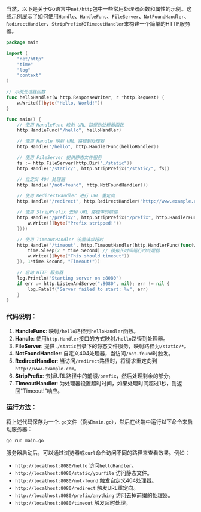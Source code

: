 当然，以下是关于Go语言中`net/http`包中一些常用处理器函数和属性的示例。这些示例展示了如何使用`Handle`、`HandleFunc`、`FileServer`、`NotFoundHandler`、`RedirectHandler`、`StripPrefix`和`TimeoutHandler`来构建一个简单的HTTP服务器。

```go
package main

import (
	"net/http"
	"time"
	"log"
	"context"
)

// 示例处理器函数
func helloHandler(w http.ResponseWriter, r *http.Request) {
	w.Write([]byte("Hello, World!"))
}

func main() {
	// 使用 HandleFunc 映射 URL 路径到处理器函数
	http.HandleFunc("/hello", helloHandler)

	// 使用 Handle 映射 URL 路径到处理器
	http.Handle("/hello", http.HandlerFunc(helloHandler))

	// 使用 FileServer 提供静态文件服务
	fs := http.FileServer(http.Dir("./static"))
	http.Handle("/static/", http.StripPrefix("/static/", fs))

	// 自定义 404 处理器
	http.Handle("/not-found", http.NotFoundHandler())

	// 使用 RedirectHandler 进行 URL 重定向
	http.Handle("/redirect", http.RedirectHandler("http://www.example.com", http.StatusFound))

	// 使用 StripPrefix 去掉 URL 路径中的前缀
	http.Handle("/prefix/", http.StripPrefix("/prefix", http.HandlerFunc(func(w http.ResponseWriter, r *http.Request) {
		w.Write([]byte("Prefix stripped!"))
	})))

	// 使用 TimeoutHandler 设置请求超时
	http.Handle("/timeout", http.TimeoutHandler(http.HandlerFunc(func(w http.ResponseWriter, r *http.Request) {
		time.Sleep(2 * time.Second) // 模拟长时间运行的处理器
		w.Write([]byte("This should timeout"))
	}), 1*time.Second, "Timeout!"))

	// 启动 HTTP 服务器
	log.Println("Starting server on :8080")
	if err := http.ListenAndServe(":8080", nil); err != nil {
		log.Fatalf("Server failed to start: %v", err)
	}
}
```

### 代码说明：

1. **HandleFunc**: 映射`/hello`路径到`helloHandler`函数。
2. **Handle**: 使用`http.Handler`接口的方式映射`/hello`路径到处理器。
3. **FileServer**: 提供`./static`目录下的静态文件服务，映射路径为`/static/*`。
4. **NotFoundHandler**: 自定义404处理器，当访问`/not-found`时触发。
5. **RedirectHandler**: 当访问`/redirect`路径时，将请求重定向到`http://www.example.com`。
6. **StripPrefix**: 去掉URL路径中的前缀`/prefix`，然后处理剩余的部分。
7. **TimeoutHandler**: 为处理器设置超时时间，如果处理时间超过1秒，则返回"Timeout!"响应。

### 运行方法：

将上述代码保存为一个`.go`文件（例如`main.go`），然后在终端中运行以下命令来启动服务器：
```sh
go run main.go
```

服务器启动后，可以通过浏览器或`curl`命令访问不同的路径来查看效果。例如：

- `http://localhost:8080/hello` 访问`helloHandler`。
- `http://localhost:8080/static/yourfile` 访问静态文件。
- `http://localhost:8080/not-found` 触发自定义404处理器。
- `http://localhost:8080/redirect` 触发URL重定向。
- `http://localhost:8080/prefix/anything` 访问去掉前缀的处理器。
- `http://localhost:8080/timeout` 触发超时处理。